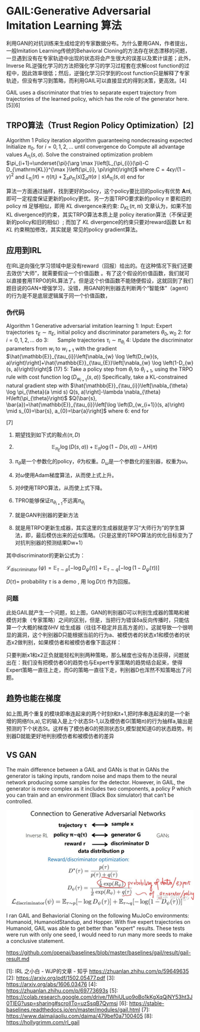# GAIL:Generative Adversarial Imitation Learning 算法

利用GAN的对抗训练来生成给定的专家数据分布。为什么要用GAN，作者提出，一般Imitation Learning传统的Behavioral Cloning的方法存在状态漂移的问题，一旦遇到没有在专家轨迹中出现的状态将会产生很大的误差以及累计误差；此外，Inverse RL逆强化学习的方法把强化学习的学习过程套在求解cost function的过程中，因此效率很低；然后，逆强化学习只学到的cost function只是解释了专家轨迹，但没有学习到策略，而利用GAIL可以直接显式的得到决策，更高效。[4]

GAIL uses a discriminator that tries to separate expert trajectory from trajectories of the learned policy, which has the role of the generator here.[5][6]


## TRPO算法（Trust Region Policy Optimization）[2]

Algorithm 1 Policy iteration algorithm guaranteeing nondecreasing expected Initialize $\pi_{0}$. for $i=0,1,2, \ldots$ until convergence do Compute all advantage values $A_{\pi_{i}}(s, a) .$
Solve the constrained optimization problem $\pi_{i+1}=\underset{\pi}{\arg \max }\left[L_{\pi_{i}}(\pi)-C D_{\mathrm{KL}}^{\max }\left(\pi_{i}, \pi\right)\right]$
where $C=4 \epsilon \gamma /(1-\gamma)^{2}$
and $L_{\pi_{i}}(\pi)=\eta\left(\pi_{i}\right)+\sum_{s} \rho_{\pi_{i}}(s) \sum_{a} \pi(a \mid s) A_{\pi_{i}}(s, a)$
end for

算法一方面通过抽样，找到更好的policy，这个policy要比旧的policy有优势 $\boldsymbol{A} \pi \boldsymbol{i},$ 即可一定程度保证更新的policy更优。另一方面TRPO要求新的policy $\pi$ 要和旧的policy $\pi \boldsymbol{i}$ 足够相似，即用 $K L$ divergence来约束:
$D_{KL}(\pi, \pi i)$
文章认为，如果不加KL divergence的约束，其实TRPO算法本质上是 policy iteration算法（不保证更新的policy和旧的相似）; 而加了 $KL$
divergence的约束只要对reward函数 $\boldsymbol{L} \pi$ 和 $K L$ 约束稍加修改，其实就是
常见的policy gradient算法。

## 应用到IRL

在IRL逆向强化学习领域中是没有reward（回报）给出的。在这种情况下我们还要去效仿“大师”，就需要假设一个价值函数 。有了这个假设的价值函数，我们就可以直接套用TRPO的RL算法了。但是这个价值函数不能随便假设，这就回到了我们题目说的GAN+增强学习，没错，用GAN的判别器去判断两个“智能体”（agent）的行为是不是底层逻辑属于同一个价值函数，

### 伪代码

Algorithm 1 Generative adversarial imitation learning
1: Input: Expert trajectories $\tau_{E} \sim \pi_{E}$, initial policy and discriminator parameters $\theta_{0}, w_{0}$
2: for $i=0,1,2, \ldots$ do
3: $\quad$ Sample trajectories $\tau_{i} \sim \pi_{\theta_{i}}$
4: Update the discriminator parameters from $w_{i}$ to $w_{i+1}$ with the gradient $\hat{\mathbb{E}}_{\tau_{i}}\left[\nabla_{w} \log \left(D_{w}(s, a)\right)\right]+\hat{\mathbb{E}}_{\tau_{E}}\left[\nabla_{w} \log \left(1-D_{w}(s, a)\right)\right]$ (17)
5: Take a policy step from $\theta_{i}$ to $\theta_{i+1},$ using the TRPO rule with cost function $\log \left(D_{w_{i+1}}(s, a)\right)$ Specifically, take a KL-constrained natural gradient step with $\hat{\mathbb{E}}_{\tau_{i}}\left[\nabla_{\theta} \log \pi_{\theta}(a \mid s) Q(s, a)\right]-\lambda \nabla_{\theta} H\left(\pi_{\theta}\right)$ $Q(\bar{s}, \bar{a})=\hat{\mathbb{E}}_{\tau_{i}}\left[\log \left(D_{w_{i+1}}(s, a)\right) \mid s_{0}=\bar{s}, a_{0}=\bar{a}\right]$ where
6: end for

[7]
1. 期望找到如下式的鞍点$(\pi,D)$
1. $$\mathbb E_{\pi_E}\log(D(s,a)) + \mathbb E_\pi\log(1-D(s,a))-\lambda H(\pi)$$
1. $\pi_\theta$是一个参数化的policy，$\theta$为权重。$D_\omega$是一个参数化的鉴别器，权重为$\omega$。
1. 对$\omega$使用Adam梯度算法，从而使上式上升。
1. 对$\theta$使用TRPO算法，从而使上式下降。
1. TPRO能够保证$\pi_{\theta_{i+1}}$不远离$\pi_{\theta_{i}}$

4. 就是GAN判别器的更新方法
5. 就是用TRPO更新生成器，其实这里的生成器就是学习“大师行为”的学生算法，即，最后模仿出来的近似策略。（只是这里的TRPO算法的优化目标变为了对抗判别器的预测结果Dw+1）

其中discriminator的更新公式为：

$\mathcal{L}_{\text {discriminator }}(\psi)=\mathbb{E}_{\tau \sim p}\left[-\log D_{\psi}(\tau)\right]+\mathbb{E}_{\tau \sim q}\left[-\log \left(1-D_{\psi}(\tau)\right)\right]$

$D(\tau)=$ probability $\tau$ is a demo , 用 $\log D(\tau)$ 作为回报。

### 问题

此处GAIL就产生一个问题，如上图，GAN的判别器D可以判别生成器的策略和被模仿对象（专家策略）之间的区别，但是，当把行为错误δa反向传播时，只能估算一个大概的梯度δHV 给生成器（往往不稳定并且高方差的）。这就导致一个很明显的漏洞，这个判别器D只能根据当前的行为a、被模仿者的状态x1和模仿者的状态x2做判别，如果模仿者和被模仿者像下面这样：




只要判断x1和x2正负就能轻松判别两种策略，那么梯度也没有办法获得，问题就出在：我们没有把模仿者G的趋势也与Expert专家策略的趋势结合起来，使得Expert策略一直往上走，而G的策略一直往下走，判别器D也浑然不知策略出了问题。

## 趋势也能在梯度

如上图,两个重复的模块即串连起来的两个时刻t和t+1,把时序串连起来的是一个新增的网络f(s,a),它的输入是上个状态St-1,以及模仿者G(策略π)的行为抽样a,输出是预测的下个状态St。这样有了模仿者G的预测状态St,模型就知道G的状态趋势。判别器D就能更好地判别模仿者和被模仿者的差异

## VS GAN

The main difference between a GAIL and GANs is that in GANs the generator is taking inputs, random noise and maps them to the neural network producing some samples for the detector. However, in GAIL, the generator is more complex as it includes two components, a policy P which you can train and an environment (Black Box simulator) that can’t be controlled.

![](img\GANvsIRL.jpg)

I ran GAIL and Behaviorial Cloning on the following MuJoCo environments: Humanoid, HumanoidStandup, and Hopper. With five expert trajectories on Humanoid, GAIL was able to get better than "expert" results. These tests were run with only one seed, I would need to run many more seeds to make a conclusive statement.

https://github.com/openai/baselines/blob/master/baselines/gail/result/gail-result.md


[1]: IRL 之小白 - WJP的文章 - 知乎 https://zhuanlan.zhihu.com/p/59649635
[2]: https://arxiv.org/pdf/1502.05477.pdf
[3]: https://arxiv.org/abs/1606.03476
[4]: https://zhuanlan.zhihu.com/p/69773693s
[5]: https://colab.research.google.com/drive/1WhiULuo9oBo1kKgXqQjNY53ht3J0TlEG?usp=sharing#scrollTo=uzSsqB7Qymsj
[6]: https://stable-baselines.readthedocs.io/en/master/modules/gail.html
[7]: https://www.daimajiaoliu.com/daima/479bef0a7100405
[8]: https://hollygrimm.com/rl_gail

